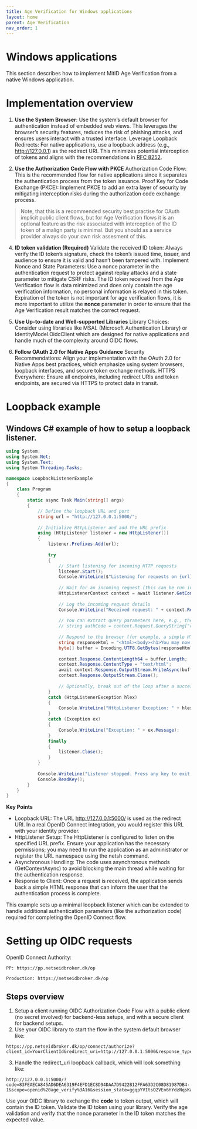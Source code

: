 ```yaml
---
title: Age Verification for Windows applications 
layout: home
parent: Age Verification
nav_order: 1
---
```


# Windows applications 
This section describes how to implement MitID Age Verification from a native Windows application.

# Implementation overview

1. **Use the System Browser**: Use the system’s default browser for authentication instead of embedded web views. This leverages the browser’s security features, reduces the risk of phishing attacks, and ensures users interact with a trusted interface.
Leverage Loopback Redirects: For native applications, use a loopback address (e.g., http://127.0.0.1) as the redirect URI. This minimizes potential interception of tokens and aligns with the recommendations in [RFC 8252](https://www.rfc-editor.org/rfc/rfc8252).

2. **Use the Authorization Code Flow with PKCE**
Authorization Code Flow: This is the recommended flow for native applications since it separates the authentication process from the token issuance.
Proof Key for Code Exchange (PKCE): Implement PKCE to add an extra layer of security by mitigating interception risks during the authorization code exchange process.
> Note, that this is a recommended security best practise for OAuth implicit public client flows, but for Age Verification flows it is an optional feature as the risk associated with interception of the ID token of a malign party is minimal. But you should as a service provider always do your own risk assesment of this.

4. **ID token validation (Required)**
Validate the received ID token: Always verify the ID token’s signature, check the token’s issued time, issuer, and audience to ensure it is valid and hasn’t been tampered with.
Implement Nonce and State Parameters: Use a nonce parameter in the authentication request to protect against replay attacks and a state parameter to mitigate CSRF risks.
The ID token received from the Age Verification flow is data minimized and does only contain the age verification information, no personal information is relayed in this token.
Expiration of the token is not important for age verification flows, it is more important to utilize the **nonce** parameter in order to ensure that the Age Verification result matches the correct request.

6. **Use Up-to-date and Well-supported Libraries**
Library Choices: Consider using libraries like MSAL (Microsoft Authentication Library) or IdentityModel.OidcClient which are designed for native applications and handle much of the complexity around OIDC flows.

7. **Follow OAuth 2.0 for Native Apps Guidance**
Security Recommendations: Align your implementation with the OAuth 2.0 for Native Apps best practices, which emphasize using system browsers, loopback interfaces, and secure token exchange methods.
HTTPS Everywhere: Ensure all endpoints, including redirect URIs and token endpoints, are secured via HTTPS to protect data in transit.

# Loopback example

## Windows C# example of how to setup a loopback listener. 

```c#
using System;
using System.Net;
using System.Text;
using System.Threading.Tasks;

namespace LoopbackListenerExample
{
    class Program
    {
        static async Task Main(string[] args)
        {
            // Define the loopback URL and port
            string url = "http://127.0.0.1:5000/";
            
            // Initialize HttpListener and add the URL prefix
            using (HttpListener listener = new HttpListener())
            {
                listener.Prefixes.Add(url);
                
                try
                {
                    // Start listening for incoming HTTP requests
                    listener.Start();
                    Console.WriteLine($"Listening for requests on {url}");
                    
                    // Wait for an incoming request (this can be run in a loop or handled per request)
                    HttpListenerContext context = await listener.GetContextAsync();
                    
                    // Log the incoming request details
                    Console.WriteLine("Received request: " + context.Request.RawUrl);
                    
                    // You can extract query parameters here, e.g., the authorization code from OpenID Connect
                    // string authCode = context.Request.QueryString["code"];
                    
                    // Respond to the browser (for example, a simple HTML page)
                    string responseHtml = "<html><body><h1>You may now close this window.</h1></body></html>";
                    byte[] buffer = Encoding.UTF8.GetBytes(responseHtml);
                    
                    context.Response.ContentLength64 = buffer.Length;
                    context.Response.ContentType = "text/html";
                    await context.Response.OutputStream.WriteAsync(buffer, 0, buffer.Length);
                    context.Response.OutputStream.Close();
                    
                    // Optionally, break out of the loop after a successful request or continue listening
                }
                catch (HttpListenerException hlex)
                {
                    Console.WriteLine("HttpListener Exception: " + hlex.Message);
                }
                catch (Exception ex)
                {
                    Console.WriteLine("Exception: " + ex.Message);
                }
                finally
                {
                    listener.Close();
                }
            }
            
            Console.WriteLine("Listener stopped. Press any key to exit.");
            Console.ReadKey();
        }
    }
}

```

**Key Points**
* Loopback URL: The URL http://127.0.0.1:5000/ is used as the redirect URI. In a real OpenID Connect integration, you would register this URL with your identity provider. 
* HttpListener Setup: The HttpListener is configured to listen on the specified URL prefix. Ensure your application has the necessary permissions; you may need to run the application as an administrator or register the URL namespace using the netsh command.
* Asynchronous Handling: The code uses asynchronous methods (GetContextAsync) to avoid blocking the main thread while waiting for the authentication response.
* Response to Client: Once a request is received, the application sends back a simple HTML response that can inform the user that the authentication process is complete.

This example sets up a minimal loopback listener which can be extended to handle additional authentication parameters (like the authorization code) required for completing the OpenID Connect flow.

# Setting up OIDC requests
OpenID Connect Authority: 

```
PP: https://pp.netseidbroker.dk/op
```

```
Production: https://netseidbroker.dk/op
```

## Steps overview 

1. Setup a client running OIDC Authorization Code Flow with a public client (no secret involved) for backend-less setups, and with a secure client for backend setups.
2. Use your OIDC library to start the flow in the system default browser like:

```
https://pp.netseidbroker.dk/op/connect/authorize?client_id=YourClientId&redirect_uri=http://127.0.0.1:5000&response_type=code&scope=openid%20age_verify:16&prompt=login&nonce=yourNonce
```
3. Handle the redirect_uri loopback callback, which will look something like:

```
http://127.0.0.1:5000/?code=83FEAECA845AD6DEA6319F4EFD1EC8D94DAA7D9422B12FFA63D2C08D81987DB4-1&scope=openid%20age_verify%3A16&session_state=ggqpYVItsO2VEn6HYdzNqsKaHzKSlAfP2LX3KENCwLA.58E7B5C4D83B44F8AE9A5820DB3D9E53&iss=https%3A%2F%2Fpp.netseidbroker.dk%2Fop
```
Use your OIDC library to exchange the **code** to token output, which will contain the ID token. Validate the ID token using your library. Verify the age validation and verify that the nonce parameter in the ID token matches the expected value.
